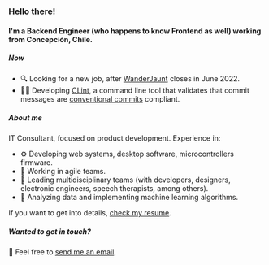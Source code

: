 ### Hello there!
#### I'm a Backend Engineer (who happens to know Frontend as well) working from Concepción, Chile.

##### Now
- 🔍 Looking for a new job, after [WanderJaunt](https://www.wanderjaunt.com/) closes in June 2022.
- 👨‍💻 Developing [CLint](https://github.com/rcisterna/clint), a command line tool that validates that commit messages are [conventional commits](https://www.conventionalcommits.org/en/v1.0.0/#specification) compliant.

##### About me
IT Consultant, focused on product development.
Experience in:
- ⚙️ Developing web systems, desktop software, microcontrollers firmware.
- 🚀 Working in agile teams.
- 👥 Leading multidisciplinary teams (with developers, designers, electronic engineers, speech therapists, among others).
- 📝 Analyzing data and implementing machine learning algorithms.

If you want to get into details, [check my resume](attached/resume_rcisterna.pdf "Resume").

##### Wanted to get in touch?
💬 Feel free to [send me an email](mailto:r.cisternasantos@gmail.com).
